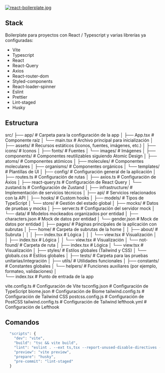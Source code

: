 [![react-boilerplate.jpg](https://i.postimg.cc/y8KwK9hF/react-boilerplate.jpg)](https://postimg.cc/ZCffFWMR)

## Stack

Boilerplate para proyectos con React / Typescript y varias librerías ya configuradas:

<ul>
<li>Vite</li>
<li>Typescript</li>
<li>React</li>
<li>React-Query</li>
<li>Axios</li>
<li>React-router-dom</li>
<li>Styled-components</li>
<li>React-loader-spinner</li>
<li>Eslint</li>
<li>Prettier</li>
<li>Lint-staged</li>
<li>Husky</li>
</ul>

## Estructura 

src/
├── app/                     # Carpeta para la configuración de la app
│   ├── App.tsx              # Componente raíz
│   └── main.tsx             # Archivo principal para inicialización
│
├── assets/                  # Recursos estáticos (iconos, fuentes, imágenes, etc.)
│   ├── icons/               # Iconos
│   ├── fonts/               # Fuentes
│   └── images/              # Imágenes
│
├── components/              # Componentes reutilizables siguiendo Atomic Design
│   ├── atoms/               # Componentes atómicos
│   ├── molecules/           # Componentes moleculares
│   ├── organisms/           # Componentes orgánicos
│   └── templates/           # Plantillas de UI
│
├── config/                  # Configuración general de la aplicación
│   ├── routes.ts            # Configuración de rutas
│   ├── axios.ts             # Configuración de Axios
│   ├── react-query.ts       # Configuración de React Query
│   └── zustand.ts           # Configuración de Zustand
│
├── infrastructure/          # Implementación de servicios técnicos
│   ├── api/                 # Servicios relacionados con la API
│   ├── hooks/               # Custom hooks
│   ├── models/              # Tipos de TypeScript
│   └── store/               # Gestión del estado global
│
├── mocks/                   # Datos de pruebas y mocks
│   ├── server.ts            # Configuración del servidor mock
│   └── data/                # Modelos mockeados organizados por entidad
│       ├── characters.json  # Mock de datos por entidad
│       └── gender.json      # Mock de datos por entidad
│
├── pages/                   # Páginas principales de la aplicación con subrutas
│   ├── home/                # Carpeta de subrutas de la home
│   │   ├── about/           # Subruta
│   │   │    ├── index.tsx   # Lógica
│   │   │    └── view.tsx    # Visualización
│   │   ├── index.tsx        # Lógica
│   │   └── view.tsx         # Visualización
│   └── not-found/           # Carpeta de ruta
│       ├── index.tsx        # Lógica
│       └── view.tsx         # Visualización
│
├── styles/                  # Estilos globales (Tailwind y CSS)
│   └── globals.css          # Estilos globales
│
├── tests/                   # Carpeta para las pruebas unitarias/integración
│
├── utils/                   # Utilidades funcionales
│   ├── constants/           # Constantes globales
│   └── helpers/             # Funciones auxiliares (por ejemplo, formateo, validaciones)
│               
└── index.tsx                # Punto de entrada de la app

vite.config.ts             # Configuración de Vite
tsconfig.json              # Configuración de TypeScript
biome.json                 # Configuración de Biome
tailwind.config.ts         # Configuración de Tailwind CSS
postcss.config.js          # Configuración de PostCSS
tailwind.config.ts         # Configuración de Tailwind
lefthook.yml               # Configuración de Lefthook

## Comandos

```js
  "scripts": {
    "dev": "vite",
    "build": "tsc && vite build",
    "lint": "eslint . --ext ts,tsx --report-unused-disable-directives --max-warnings 0",
    "preview": "vite preview",
    "prepare": "husky",
    "pre-commit": "lint-staged"
  }
```
